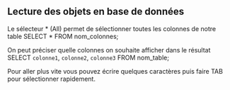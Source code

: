 ## Lecture des objets en base de données

Le sélecteur * (All) permet de sélectionner toutes les colonnes de notre table
SELECT * FROM nom_colonnes;

On peut préciser quelle colonnes on souhaite afficher dans le résultat
SELECT `colonne1`, `colonne2`, `colonne3` FROM nom_table;

Pour aller plus vite vous pouvez écrire quelques caractères puis faire TAB pour sélectionner rapidement.

